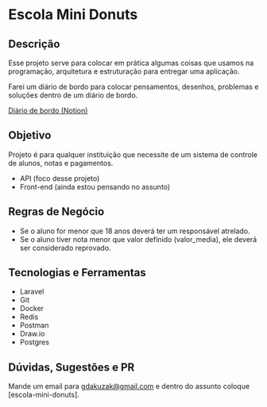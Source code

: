 # Escola Mini Donuts

## Descrição

Esse projeto serve para colocar em prática algumas coisas que usamos na programação, arquitetura e estruturação para entregar uma aplicação.

Farei um diário de bordo para colocar pensamentos, desenhos, problemas e soluções dentro de um diário de bordo.

[Diário de bordo (Notion)](https://buttercup-tuck-793.notion.site/Escola-Mini-Donuts-ee41245e2a594c2a98a3c78d89625942)

## Objetivo

Projeto é para qualquer instituição que necessite de um sistema de controle de alunos, notas e pagamentos.

- API (foco desse projeto)
- Front-end (ainda estou pensando no assunto)
## Regras de Negócio

- Se o aluno for menor que 18 anos deverá ter um responsável atrelado.
- Se o aluno tiver nota menor que valor definido (valor_media), ele deverá ser considerado reprovado.

## Tecnologias e Ferramentas

- Laravel
- Git
- Docker
- Redis
- Postman
- Draw.io
- Postgres

## Dúvidas, Sugestões e PR

Mande um email para gdakuzak@gmail.com e dentro do assunto coloque [escola-mini-donuts].
